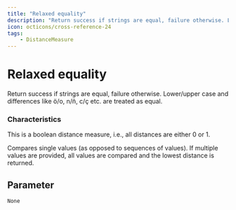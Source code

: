 ```yaml
---
title: "Relaxed equality"
description: "Return success if strings are equal, failure otherwise. Lower/upper case and differences like ö/o, n/ñ, c/ç etc. are treated as equal."
icon: octicons/cross-reference-24
tags: 
    - DistanceMeasure
---
```

# Relaxed equality
<!-- This file was generated - DO NOT CHANGE IT MANUALLY -->



Return success if strings are equal, failure otherwise. Lower/upper case and differences like ö/o, n/ñ, c/ç etc. are treated as equal.

### Characteristics
This is a boolean distance measure, i.e., all distances are either 0 or 1.

Compares single values (as opposed to sequences of values). If multiple values are provided, all values are compared and the lowest distance is returned.

## Parameter

`None`